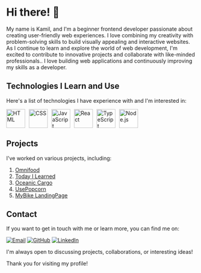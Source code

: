 # Hi there! 👋

My name is Kamil, and I'm a beginner frontend developer passionate about creating user-friendly web experiences. I love combining my creativity with problem-solving skills to build visually appealing and interactive websites. As I continue to learn and explore the world of web development, I'm excited to contribute to innovative projects and collaborate with like-minded professionals.. I love building web applications and continuously improving my skills as a developer.

## Technologies I Learn and Use

Here's a list of technologies I have experience with and I'm interested in:
<div style="display: flex; gap: 10px;">
  <img src="https://upload.wikimedia.org/wikipedia/commons/6/61/HTML5_logo_and_wordmark.svg" alt="HTML" width="50" height="50">
  <img src="https://upload.wikimedia.org/wikipedia/commons/d/d5/CSS3_logo_and_wordmark.svg" alt="CSS" width="50" height="50">
  <img src="https://upload.wikimedia.org/wikipedia/commons/9/99/Unofficial_JavaScript_logo_2.svg" alt="JavaScript" width="50" height="50">
  <img src="https://upload.wikimedia.org/wikipedia/commons/a/a7/React-icon.svg" alt="React" width="50" height="50">
  <img src="https://upload.wikimedia.org/wikipedia/commons/4/4c/Typescript_logo_2020.svg" alt="TypeScript" width="50" height="50">
  <img src="https://upload.wikimedia.org/wikipedia/commons/d/d9/Node.js_logo.svg" alt="Node.js" width="50" height="50" style="background-color: #ffffff">
</div>

## Projects

I've worked on various projects, including:

1. [Omnifood](https://github.com/Dolnys/Omnifood)
2. [Today I Learned](https://github.com/Dolnys/Today-I-Learned)
3. [Oceanic Cargo](https://github.com/Dolnys/Oceanic-Cargo)
4. [UsePopcorn](https://github.com/Dolnys/usepopcorn)
5. [MyBike LandingPage](https://dolnys.github.io/layout_miami/)

## Contact

If you want to get in touch with me or learn more, you can find me on:

[![Email](https://img.shields.io/badge/Email-%40-ff69b4?style=for-the-badge&logo=mail.ru)](mailto:kamildolny.dev@gmail.com)
[![GitHub](https://img.shields.io/badge/GitHub-%40-181717?style=for-the-badge&logo=github)](https://github.com/Dolnys)
[![LinkedIn](https://img.shields.io/badge/LinkedIn-%40-0077B5?style=for-the-badge&logo=linkedin)](https://www.linkedin.com/in/kamil-dolny-557824226/)

I'm always open to discussing projects, collaborations, or interesting ideas!

Thank you for visiting my profile!
